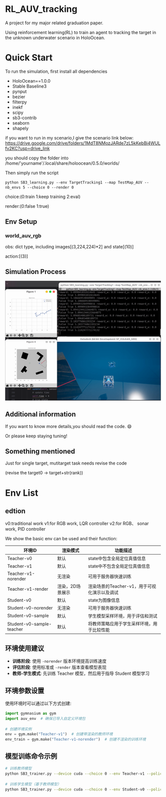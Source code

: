 # RL_AUV_tracking

A project for my major related graduation paper.

Using reinforcement learning(RL) to train an agent to tracking the target in the unknown underwater scenario in HoloOcean.

# Quick Start

To run the simulation, first install all dependencies

- HoloOcean==1.0.0
- Stable Baseline3
- pynput
- bezier
- filterpy
- inekf
- scipy
- sb3-contrib
- seaborn
- shapely

if you want to run in my scenario,I give the scenario link below:
https://drive.google.com/drive/folders/1MdT8NMozJARde7zL5kKebBi4WULfv2KC?usp=drive_link

you should copy the folder into /home/'yourname'/.local/share/holoocean/0.5.0/worlds/

Then simply run the script
```
python SB3_learning.py --env TargetTracking1 --map TestMap_AUV --nb_envs 5 --choice 0 --render 0 
```
choice:(0:train 1:keep training 2:eval)

render:(0:false 1:true)

## Env Setup
### world_auv_rgb
obs: dict type, including 
images[(3,224,224)*2] and state[(10)]

action:[(3)]

## Simulation Process

![simulation](media/simulation.png)

## Additional information

If you want to know more details,you should read the code.
:smile: 

Or please keep staying tuning!

## Something mentioned

Just for single target, mutitarget task needs revise the code

(revise the target0 -> target+str(rank))

# Env List
## edtion
v0:traditional work
v1:for RGB work, LQR controller
v2:for RGB、 sonar work, PID controller

We show the basic env can be used and their function:

| 环境ID | 渲染模式 | 功能描述 |
|--------|----------|---------|
| Teacher-v0 | 默认 | state中包含全局定位真值信息 |
| Teacher-v1 | 默认 | state中不包含全局定位真值信息 |
| Teacher-v1-norender | 无渲染 | 可用于服务器快速训练 |
| Teacher-v1-render | 渲染，2D场景展示 | 渲染场景的Teacher-v1，用于可视化演示以及调试 |
| Student-v0 | 默认 | state为图像信息 |
| Student-v0-norender | 无渲染 | 可用于服务器快速训练 |
| Student-v0-sample | 默认 | 学生模型采样环境，用于评估和测试 |
| Student-v0-sample-teacher | 默认 | 将教师策略应用于学生采样环境，用于比较性能 |

## 环境使用建议

- **训练阶段**: 使用 `-norender` 版本环境提高训练速度
- **评估阶段**: 使用标准或 `-render` 版本查看模型表现
- **教师-学生模式**: 先训练 Teacher 模型，然后用于指导 Student 模型学习

## 环境参数设置

使用环境时可以通过以下方式创建:

```python
import gymnasium as gym
import auv_env  # 确保已导入自定义环境包

# 创建环境实例
env = gym.make("Teacher-v1")  # 创建带渲染的教师环境
env_train = gym.make("Teacher-v1-norender")  # 创建不渲染的训练环境
```

## 模型训练命令示例

```bash
# 训练教师模型
python SB3_trainer.py --device cuda --choice 0 --env Teacher-v1 --policy SAC --render 0

# 训练学生模型（基于教师模型）
python SB3_trainer.py --device cuda --choice 0 --env Student-v0 --policy PPO --render 0
```